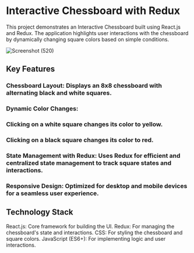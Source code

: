 # Interactive Chessboard with Redux
This project demonstrates an Interactive Chessboard built using React.js and Redux. The application highlights user interactions with the chessboard by dynamically changing square colors based on simple conditions.

![Screenshot (520)](https://github.com/user-attachments/assets/49fbcf83-e27a-4312-8206-dace5c119fd3)


## Key Features
### Chessboard Layout: Displays an 8x8 chessboard with alternating black and white squares.
### Dynamic Color Changes:
### Clicking on a white square changes its color to yellow.
### Clicking on a black square changes its color to red.
### State Management with Redux: Uses Redux for efficient and centralized state management to track square states and interactions.
### Responsive Design: Optimized for desktop and mobile devices for a seamless user experience.

## Technology Stack
React.js: Core framework for building the UI.
Redux: For managing the chessboard's state and interactions.
CSS: For styling the chessboard and square colors.
JavaScript (ES6+): For implementing logic and user interactions.
